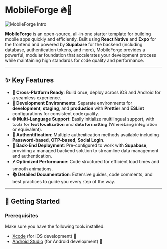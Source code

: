 # **MobileForge** 🔥📱

![MobileForge Intro](https://i.giphy.com/media/v1.Y2lkPTc5MGI3NjExZ3UxbXJuYWxiNjR4a3g0Zm50Z2JvbzUwN29pYWpvbHF3dTNrM3o4eiZlcD12MV9pbnRlcm5hbF9naWZfYnlfaWQmY3Q9Zw/P96cmhDgYUNxu5BzUM/giphy.gif)

**MobileForge** is an open-source, all-in-one starter template for building mobile apps quickly and efficiently. 
Built using **React Native** and **Expo** for the frontend and powered by **Supabase** for the backend (including database, authentication tokens, and more), MobileForge provides a powerful, modular foundation that accelerates your development process while maintaining high standards for code quality and performance.

---

## ✨ **Key Features**

- **🚀 Cross-Platform Ready**: Build once, deploy across iOS and Android for a seamless experience.
- **🔧 Development Environments**: Separate environments for **development**, **staging**, and **production** with **Prettier** and **ESLint** configurations for consistent code quality.
- **🌐 Multi-Language Support**: Easily initialize multilingual support, with tools for **text localization** and **date formatting** (WhereLang integration or equivalent).
- **🔐 Authentification**: Multiple authentication methods available including **Password-based**, **OTP-based**, **Social Login**.
- **🔗 Back-End Deployment**: Pre-configured to work with **Supabase**, providing a managed backend solution to streamline data management and authentication.
- **⚡ Optimized Performance**: Code structured for efficient load times and smooth animations.
- **📚 Detailed Documentation**: Extensive guides, code comments, and best practices to guide you every step of the way.

---

## 🚀 **Getting Started**

### Prerequisites
Make sure you have the following tools installed:

- [Xcode](https://developer.apple.com/xcode/) (for iOS development) 🍎
- [Android Studio](https://developer.android.com/studio) (for Android development) 🤖
